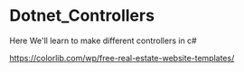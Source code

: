 # Dotnet_Controllers
Here We'll learn to make different controllers in c#


https://colorlib.com/wp/free-real-estate-website-templates/
